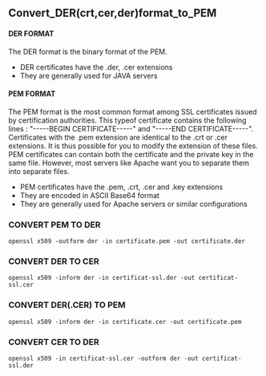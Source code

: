 ## Convert_DER(crt,cer,der)format_to_PEM

#### DER FORMAT
The DER format is the binary format of the PEM.

- DER certificates have the .der, .cer extensions
- They are generally used for JAVA servers

#### PEM FORMAT
The PEM format is the most common format among SSL certificates issued by certification authorities. This typeof certificate contains the following lines : "-----BEGIN CERTIFICATE-----" and "-----END CERTIFICATE-----". Certificates with the .pem extension are identical to the .crt or .cer extensions. It is thus possible for you to modify the extension of these files. PEM certificates can contain both the certificate and the private key in the same file. However, most servers like Apache want you to separate them into separate files.

- PEM certificates have the .pem, .crt, .cer and .key extensions
- They are encoded in ASCII Base64 format
- They are generally used for Apache servers or similar configurations

### CONVERT PEM TO DER

```
openssl x509 -outform der -in certificate.pem -out certificate.der
```

### CONVERT DER TO CER

```
openssl x509 -inform der -in certificat-ssl.der -out certificat-ssl.cer
```

### CONVERT DER(.CER) TO PEM 

```
openssl x509 -inform der -in certificate.cer -out certificate.pem
```

### CONVERT CER TO DER

```
openssl x509 -in certificat-ssl.cer -outform der -out certificat-ssl.der
```
